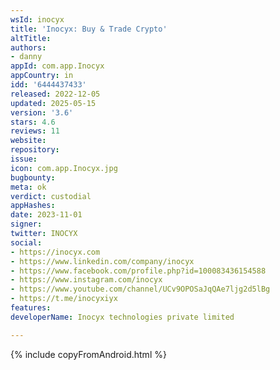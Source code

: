 ```yaml
---
wsId: inocyx
title: 'Inocyx: Buy & Trade Crypto'
altTitle: 
authors:
- danny
appId: com.app.Inocyx
appCountry: in
idd: '6444437433'
released: 2022-12-05
updated: 2025-05-15
version: '3.6'
stars: 4.6
reviews: 11
website: 
repository: 
issue: 
icon: com.app.Inocyx.jpg
bugbounty: 
meta: ok
verdict: custodial
appHashes: 
date: 2023-11-01
signer: 
twitter: INOCYX
social:
- https://inocyx.com
- https://www.linkedin.com/company/inocyx
- https://www.facebook.com/profile.php?id=100083436154588
- https://www.instagram.com/inocyx
- https://www.youtube.com/channel/UCv9OPOSaJqQAe7ljg2d5lBg
- https://t.me/inocyxiyx
features: 
developerName: Inocyx technologies private limited

---
```


{% include copyFromAndroid.html %}
